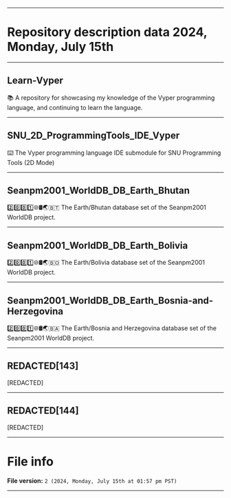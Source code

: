 
***

# Repository description data 2024, Monday, July 15th

---

## Learn-Vyper

📚️ A repository for showcasing my knowledge of the Vyper programming language, and continuing to learn the language. 

---

## SNU_2D_ProgrammingTools_IDE_Vyper

⌨️ The Vyper programming language IDE submodule for SNU Programming Tools (2D Mode)

---

## Seanpm2001_WorldDB_DB_Earth_Bhutan

2️⃣️0️⃣️0️⃣️1️⃣️🌐️🛢️🌏️🇧🇹️ The Earth/Bhutan database set of the Seanpm2001 WorldDB project.

---

## Seanpm2001_WorldDB_DB_Earth_Bolivia

2️⃣️0️⃣️0️⃣️1️⃣️🌐️🛢️🌏️🇧🇴️ The Earth/Bolivia database set of the Seanpm2001 WorldDB project.

---

## Seanpm2001_WorldDB_DB_Earth_Bosnia-and-Herzegovina

2️⃣️0️⃣️0️⃣️1️⃣️🌐️🛢️🌏️🇧🇦️ The Earth/Bosnia and Herzegovina database set of the Seanpm2001 WorldDB project.

---

## REDACTED[143]

[REDACTED]

---

## REDACTED[144]

[REDACTED]
 
***

# File info

**File version:** `2 (2024, Monday, July 15th at 01:57 pm PST)`

***

